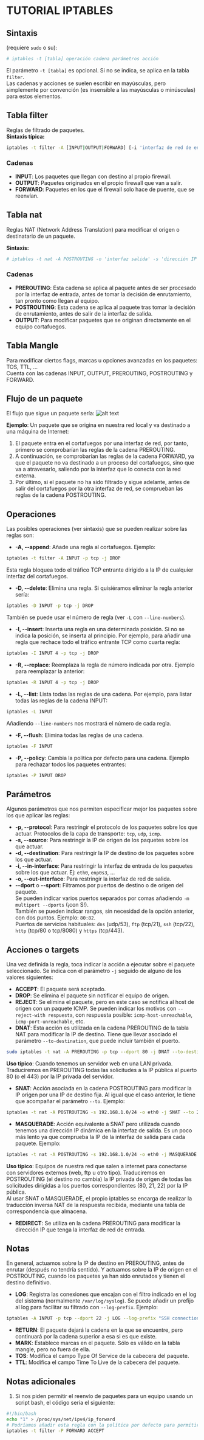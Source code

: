 # TUTORIAL IPTABLES

## Sintaxis
(requiere `sudo` o su):

```bash
# iptables -t [tabla] operación cadena parámetros acción
```

El parámetro `-t [tabla]` es opcional. Si no se indica, se aplica en la tabla `filter`.  
Las cadenas y acciones se suelen escribir en mayúsculas, pero simplemente por convención (es insensible a las mayúsculas o minúsculas) para estos elementos.

## Tabla filter
Reglas de filtrado de paquetes.  
**Sintaxis típica:**

```bash
iptables -t filter -A [INPUT|OUTPUT|FORWARD] [-i 'interfaz de red de entrada'] [-o 'interfaz de red de salida'] [-s 'dirección ip de origen'] [-d 'dirección ip de destino'] [-p tcp|udp|icmp] [-dport 'puerto de destino'] [--sport 'puerto de origen'] [-j ACCEPT|DROP|REJECT]
```

### Cadenas
- **INPUT**: Los paquetes que llegan con destino al propio firewall.
- **OUTPUT**: Paquetes originados en el propio firewall que van a salir.
- **FORWARD**: Paquetes en los que el firewall solo hace de puente, que se reenvían.

## Tabla nat
Reglas NAT (Network Address Translation) para modificar el origen o destinatario de un paquete.  

**Sintaxis:**

```bash
# iptables -t nat -A POSTROUTING -o 'interfaz salida' -s 'dirección IP origen' -d 'dirección IP destino' -p 'protocolo' --dport 'puerto de destino' -j SNAT --to 'nueva IP de origen'
```

### Cadenas
- **PREROUTING**: Esta cadena se aplica al paquete antes de ser procesado por la interfaz de entrada, antes de tomar la decisión de enrutamiento, tan pronto como llegan al equipo.
- **POSTROUTING**: Esta cadena se aplica al paquete tras tomar la decisión de enrutamiento, antes de salir de la interfaz de salida.
- **OUTPUT**: Para modificar paquetes que se originan directamente en el equipo cortafuegos.

## Tabla Mangle
Para modificar ciertos flags, marcas u opciones avanzadas en los paquetes: TOS, TTL, ...  
Cuenta con las cadenas INPUT, OUTPUT, PREROUTING, POSTROUTING y FORWARD.

## Flujo de un paquete
El flujo que sigue un paquete sería:
![alt text](image.png)

**Ejemplo**: Un paquete que se origina en nuestra red local y va destinado a una máquina de Internet:

1. El paquete entra en el cortafuegos por una interfaz de red, por tanto, primero se comprobarían las reglas de la cadena PREROUTING.
2. A continuación, se comprobarían las reglas de la cadena FORWARD, ya que el paquete no va destinado a un proceso del cortafuegos, sino que va a atravesarlo, saliendo por la interfaz que lo conecta con la red externa.
3. Por último, si el paquete no ha sido filtrado y sigue adelante, antes de salir del cortafuegos por la otra interfaz de red, se comprueban las reglas de la cadena POSTROUTING.

## Operaciones
Las posibles operaciones (ver sintaxis) que se pueden realizar sobre las reglas son:

- **-A, --append**: Añade una regla al cortafuegos. Ejemplo:

```bash
iptables -t filter -A INPUT -p tcp -j DROP
```

Esta regla bloquea todo el tráfico TCP entrante dirigido a la IP de cualquier interfaz del cortafuegos.

- **-D, --delete**: Elimina una regla. Si quisiéramos eliminar la regla anterior sería:

```bash
iptables -D INPUT -p tcp -j DROP
```

También se puede usar el número de regla (ver `-L` con `--line-numbers`).

- **-I, --insert**: Inserta una regla en una determinada posición. Si no se indica la posición, se inserta al principio. Por ejemplo, para añadir una regla que rechace todo el tráfico entrante TCP como cuarta regla:

```bash
iptables -I INPUT 4 -p tcp -j DROP
```

- **-R, --replace**: Reemplaza la regla de número indicada por otra. Ejemplo para reemplazar la anterior:

```bash
iptables -R INPUT 4 -p tcp -j DROP
```

- **-L, --list**: Lista todas las reglas de una cadena. Por ejemplo, para listar todas las reglas de la cadena INPUT:

```bash
iptables -L INPUT
```

Añadiendo `--line-numbers` nos mostrará el número de cada regla.

- **-F, --flush**: Elimina todas las reglas de una cadena.

```bash
iptables -F INPUT
```

- **-P, --policy**: Cambia la política por defecto para una cadena. Ejemplo para rechazar todos los paquetes entrantes:

```bash
iptables -P INPUT DROP
```

## Parámetros
Algunos parámetros que nos permiten especificar mejor los paquetes sobre los que aplicar las reglas:

- **-p, --protocol**: Para restringir el protocolo de los paquetes sobre los que actuar. Protocolos de la capa de transporte: `tcp`, `udp`, `icmp`.
- **-s, --source**: Para restringir la IP de origen de los paquetes sobre los que actuar.
- **-d, --destination**: Para restringir la IP de destino de los paquetes sobre los que actuar.
- **-i, --in-interface**: Para restringir la interfaz de entrada de los paquetes sobre los que actuar. Ej: `eth0`, `enp0s3`, ...
- **-o, --out-interface**: Para restringir la interfaz de red de salida.
- **--dport** o **--sport**: Filtramos por puertos de destino o de origen del paquete.  
  Se pueden indicar varios puertos separados por comas añadiendo `-m multiport --dports` (¡con S!).  
  También se pueden indicar rangos, sin necesidad de la opción anterior, con dos puntos. Ejemplo: `80:82`.  
  Puertos de servicios habituales: `dns` (udp/53), `ftp` (tcp/21), `ssh` (tcp/22), `http` (tcp/80 o tcp/8080) y `https` (tcp/443).

## Acciones o targets
Una vez definida la regla, toca indicar la acción a ejecutar sobre el paquete seleccionado. Se indica con el parámetro `-j` seguido de alguno de los valores siguientes:

- **ACCEPT**: El paquete será aceptado.
- **DROP**: Se elimina el paquete sin notificar el equipo de origen.
- **REJECT**: Se elimina el paquete, pero en este caso se notifica al host de origen con un paquete ICMP. Se pueden indicar los motivos con `--reject-with respuesta`, con respuesta posible: `icmp-host-unreachable`, `icmp-port-unreachable`, etc.
- **DNAT**: Esta acción es utilizada en la cadena PREROUTING de la tabla NAT para modificar la IP de destino. Tiene que llevar asociado el parámetro `--to-destination`, que puede incluir también el puerto.

```bash
sudo iptables -t nat -A PREROUTING -p tcp --dport 80 -j DNAT --to-destination 192.168.1.10:80
```

**Uso típico**: Cuando tenemos un servidor web en una LAN privada. Traduciremos en PREROUTING todas las solicitudes a la IP pública al puerto 80 (o el 443) por la IP privada del servidor.

- **SNAT**: Acción asociada en la cadena POSTROUTING para modificar la IP origen por una IP de destino fija. Al igual que el caso anterior, le tiene que acompañar el parámetro `--to`. Ejemplo:

```bash
iptables -t nat -A POSTROUTING -s 192.168.1.0/24 -o eth0 -j SNAT --to 203.0.113.1
```

- **MASQUERADE**: Acción equivalente a SNAT pero utilizada cuando tenemos una dirección IP dinámica en la interfaz de salida. Es un poco más lento ya que comprueba la IP de la interfaz de salida para cada paquete. Ejemplo:

```bash
iptables -t nat -A POSTROUTING -s 192.168.1.0/24 -o eth0 -j MASQUERADE
```

**Uso típico**: Equipos de nuestra red que salen a internet para conectarse con servidores externos (web, ftp u otro tipo). Traduciremos en POSTROUTING (el destino no cambia) la IP privada de origen de todas las solicitudes dirigidas a los puertos correspondientes (80, 21, 22) por la IP pública.  
Al usar SNAT o MASQUERADE, el propio iptables se encarga de realizar la traducción inversa NAT de la respuesta recibida, mediante una tabla de correspondencia que almacena.

- **REDIRECT**: Se utiliza en la cadena PREROUTING para modificar la dirección IP que tenga la interfaz de red de entrada.

## Notas
En general, actuamos sobre la IP de destino en PREROUTING, antes de enrutar (después no tendría sentido). Y actuamos sobre la IP de origen en el POSTROUTING, cuando los paquetes ya han sido enrutados y tienen el destino definitivo.

- **LOG**: Registra las conexiones que encajan con el filtro indicado en el log del sistema (normalmente `/var/log/syslog`). Se puede añadir un prefijo al log para facilitar su filtrado con `--log-prefix`. Ejemplo:

```bash
iptables -A INPUT -p tcp --dport 22 -j LOG --log-prefix "SSH connection attempt: "
```

- **RETURN**: El paquete dejará la cadena en la que se encuentre, pero continuará por la cadena superior a esa si es que existe.
- **MARK**: Establece marcas en el paquete. Sólo es válido en la tabla mangle, pero no fuera de ella.
- **TOS**: Modifica el campo Type Of Service de la cabecera del paquete.
- **TTL**: Modifica el campo Time To Live de la cabecera del paquete.

## Notas adicionales
1. Si nos piden permitir el reenvío de paquetes para un equipo usando un script bash, el código sería el siguiente:

```bash
#!/bin/bash
echo "1" > /proc/sys/net/ipv4/ip_forward
# Podríamos añadir esta regla con la política por defecto para permitir el reenvío en la tabla filter
iptables -t filter -P FORWARD ACCEPT
```